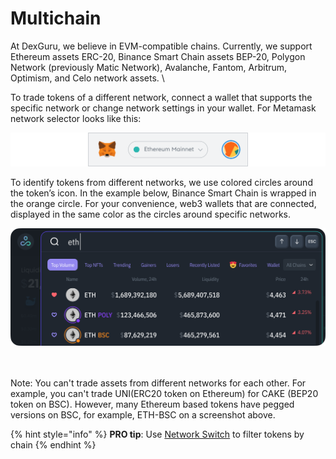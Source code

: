 # Multichain

At DexGuru, we believe in EVM-compatible chains. Currently, we support Ethereum assets ERC-20, Binance Smart Chain assets BEP-20, Polygon Network (previously Matic Network), Avalanche, Fantom, Arbitrum, Optimism, and Celo network assets. \


To trade tokens of a different network, connect a wallet that supports the specific network or change network settings in your wallet. For Metamask network selector looks like this:

![Metamask network selector](<../../.gitbook/assets/Multichain 01.png>)

To identify tokens from different networks, we use colored circles around the token’s icon. In the example below, Binance Smart Chain is wrapped in the orange circle. For your convenience, web3 wallets that are connected, displayed in the same color as the circles around specific networks.&#x20;

![Market Selector identifies BSC network with orange color](<../../.gitbook/assets/Multichain 2.png>)

\
\
Note: You can't trade assets from different networks for each other. For example,  you can't trade UNI(ERC20 token on Ethereum) for CAKE (BEP20 token on BSC). However, many Ethereum based tokens have pegged versions on BSC, for example, ETH-BSC on a screenshot above.



{% hint style="info" %}
**PRO tip**: Use [Network Switch](market-selector/network-switch.md) to filter tokens by chain
{% endhint %}
